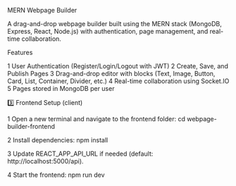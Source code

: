 MERN Webpage Builder

A drag-and-drop webpage builder built using the MERN stack (MongoDB, Express, React, Node.js) with authentication, page management, and real-time collaboration.

 Features

1 User Authentication (Register/Login/Logout with JWT)
2 Create, Save, and Publish Pages
3 Drag-and-drop editor with blocks (Text, Image, Button, Card, List, Container, Divider, etc.)
4 Real-time collaboration using Socket.IO
5 Pages stored in MongoDB per user

3️⃣ Frontend Setup (client)

1 Open a new terminal and navigate to the frontend folder:
  cd webpage-builder-frontend

2 Install dependencies:
  npm install

3 Update REACT_APP_API_URL if needed (default: http://localhost:5000/api).

4 Start the frontend:
  npm run dev
